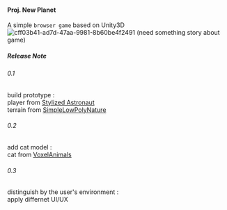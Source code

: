 #### Proj. New Planet
A simple `browser game` based on Unity3D
![cff03b41-ad7d-47aa-9981-8b60be4f2491](https://user-images.githubusercontent.com/33476636/102010642-bbc19180-3d82-11eb-9996-562a14ef3cf9.png)
(need something story about game)

##### Release Note
###### 0.1
build prototype : <br>
player from [Stylized Astronaut](https://assetstore.unity.com/packages/3d/characters/humanoids/sci-fi/stylized-astronaut-114298) <br>
terrain from [SimpleLowPolyNature](https://assetstore.unity.com/packages/3d/environments/landscapes/low-poly-simple-nature-pack-162153) <br>

###### 0.2
add cat model : <br>
cat from [VoxelAnimals](https://assetstore.unity.com/packages/3d/characters/animals/5-animated-voxel-animals-145754)

###### 0.3
distinguish by the user's environment : <br>
apply differnet UI/UX
